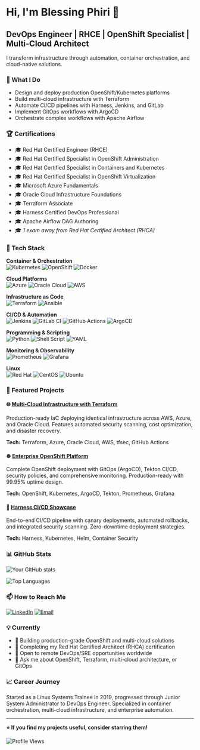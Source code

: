 # Hi, I'm Blessing Phiri 👋

## DevOps Engineer | RHCE | OpenShift Specialist | Multi-Cloud Architect

I transform infrastructure through automation, container orchestration, and cloud-native solutions.

### 🔧 What I Do
- Design and deploy production OpenShift/Kubernetes platforms
- Build multi-cloud infrastructure with Terraform
- Automate CI/CD pipelines with Harness, Jenkins, and GitLab
- Implement GitOps workflows with ArgoCD
- Orchestrate complex workflows with Apache Airflow

### 🏆 Certifications
- 🎓 Red Hat Certified Engineer (RHCE)
- 🎓 Red Hat Certified Specialist in OpenShift Administration
- 🎓 Red Hat Certified Specialist in Containers and Kubernetes
- 🎓 Red Hat Certified Specialist in OpenShift Virtualization
- 🎓 Microsoft Azure Fundamentals
- 🎓 Oracle Cloud Infrastructure Foundations
- 🎓 Terraform Associate
- 🎓 Harness Certified DevOps Professional
- 🎓 Apache Airflow DAG Authoring
- 🎓 *1 exam away from Red Hat Certified Architect (RHCA)*

### 💼 Tech Stack

**Container & Orchestration**  
![Kubernetes](https://img.shields.io/badge/kubernetes-%23326ce5.svg?style=for-the-badge&logo=kubernetes&logoColor=white)
![OpenShift](https://img.shields.io/badge/OpenShift-EE0000?style=for-the-badge&logo=redhatopenshift&logoColor=white)
![Docker](https://img.shields.io/badge/docker-%230db7ed.svg?style=for-the-badge&logo=docker&logoColor=white)

**Cloud Platforms**  
![Azure](https://img.shields.io/badge/azure-%230072C6.svg?style=for-the-badge&logo=microsoftazure&logoColor=white)
![Oracle Cloud](https://img.shields.io/badge/Oracle_Cloud-F80000?style=for-the-badge&logo=oracle&logoColor=white)
![AWS](https://img.shields.io/badge/AWS-%23FF9900.svg?style=for-the-badge&logo=amazon-aws&logoColor=white)

**Infrastructure as Code**  
![Terraform](https://img.shields.io/badge/terraform-%235835CC.svg?style=for-the-badge&logo=terraform&logoColor=white)
![Ansible](https://img.shields.io/badge/ansible-%231A1918.svg?style=for-the-badge&logo=ansible&logoColor=white)

**CI/CD & Automation**  
![Jenkins](https://img.shields.io/badge/jenkins-%232C5263.svg?style=for-the-badge&logo=jenkins&logoColor=white)
![GitLab CI](https://img.shields.io/badge/gitlab%20ci-%23181717.svg?style=for-the-badge&logo=gitlab&logoColor=white)
![GitHub Actions](https://img.shields.io/badge/github%20actions-%232671E5.svg?style=for-the-badge&logo=githubactions&logoColor=white)
![ArgoCD](https://img.shields.io/badge/Argo%20CD-EF7B4D?style=for-the-badge&logo=argo&logoColor=white)

**Programming & Scripting**  
![Python](https://img.shields.io/badge/python-3670A0?style=for-the-badge&logo=python&logoColor=ffdd54)
![Shell Script](https://img.shields.io/badge/shell_script-%23121011.svg?style=for-the-badge&logo=gnu-bash&logoColor=white)
![YAML](https://img.shields.io/badge/yaml-%23ffffff.svg?style=for-the-badge&logo=yaml&logoColor=151515)

**Monitoring & Observability**  
![Prometheus](https://img.shields.io/badge/Prometheus-E6522C?style=for-the-badge&logo=Prometheus&logoColor=white)
![Grafana](https://img.shields.io/badge/grafana-%23F46800.svg?style=for-the-badge&logo=grafana&logoColor=white)

**Linux**  
![Red Hat](https://img.shields.io/badge/Red%20Hat-EE0000?style=for-the-badge&logo=redhat&logoColor=white)
![CentOS](https://img.shields.io/badge/cent%20os-002260?style=for-the-badge&logo=centos&logoColor=F0F0F0)
![Ubuntu](https://img.shields.io/badge/Ubuntu-E95420?style=for-the-badge&logo=ubuntu&logoColor=white)

### 🚀 Featured Projects

#### 🌐 [Multi-Cloud Infrastructure with Terraform](link-to-repo)
Production-ready IaC deploying identical infrastructure across AWS, Azure, and Oracle Cloud. Features automated security scanning, cost optimization, and disaster recovery.

**Tech:** Terraform, Azure, Oracle Cloud, AWS, tfsec, GitHub Actions

#### ☸️ [Enterprise OpenShift Platform](link-to-repo)
Complete OpenShift deployment with GitOps (ArgoCD), Tekton CI/CD, security policies, and comprehensive monitoring. Production-ready with 99.95% uptime design.

**Tech:** OpenShift, Kubernetes, ArgoCD, Tekton, Prometheus, Grafana

#### 🔄 [Harness CI/CD Showcase](link-to-repo)
End-to-end CI/CD pipeline with canary deployments, automated rollbacks, and integrated security scanning. Zero-downtime deployment strategies.

**Tech:** Harness, Kubernetes, Helm, Container Security

### 📊 GitHub Stats

![Your GitHub stats](https://github-readme-stats.vercel.app/api?username=YOUR_USERNAME&show_icons=true&theme=radical)

![Top Languages](https://github-readme-stats.vercel.app/api/top-langs/?username=YOUR_USERNAME&layout=compact&theme=radical)

### 📫 How to Reach Me

[![LinkedIn](https://img.shields.io/badge/LinkedIn-%230077B5.svg?style=for-the-badge&logo=linkedin&logoColor=white)](your-linkedin-url)
[![Email](https://img.shields.io/badge/Email-D14836?style=for-the-badge&logo=gmail&logoColor=white)](mailto:your.email@example.com)

### 💡 Currently
- 🔭 Building production-grade OpenShift and multi-cloud solutions
- 🌱 Completing my Red Hat Certified Architect (RHCA) certification
- 👯 Open to remote DevOps/SRE opportunities worldwide
- 💬 Ask me about OpenShift, Terraform, multi-cloud architecture, or GitOps

### 📈 Career Journey
Started as a Linux Systems Trainee in 2019, progressed through Junior System Administrator to DevOps Engineer. Specialized in container orchestration, multi-cloud infrastructure, and enterprise automation.

---

**⭐ If you find my projects useful, consider starring them!**

![Profile Views](https://komarev.com/ghpvc/?username=YOUR_USERNAME&color=blue&style=flat-square)
